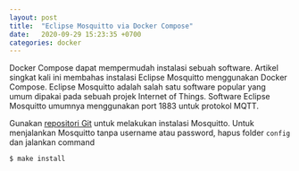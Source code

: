 ```yaml
---
layout: post
title:  "Eclipse Mosquitto via Docker Compose"
date:   2020-09-29 15:23:35 +0700
categories: docker
---
```


Docker Compose dapat mempermudah instalasi sebuah software. Artikel singkat kali ini membahas instalasi Eclipse Mosquitto menggunakan Docker Compose.
Eclipse Mosquitto adalah salah satu software popular yang umum dipakai pada sebuah projek Internet of Things.
Software Eclipse Mosquitto umumnya menggunakan port 1883 untuk protokol MQTT.

Gunakan [repositori Git][repositori-git] untuk melakukan instalasi Mosquitto. Untuk menjalankan Mosquitto tanpa username atau password, hapus folder `config` dan jalankan command

```
$ make install
```

[repositori-git]: https://github.com/josefmtd/mosquitto-docker
